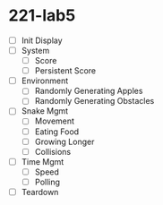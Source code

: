 # 221-lab5

- [ ] Init Display
- [ ] System
  - [ ] Score
  - [ ] Persistent Score 
- [ ] Environment
  - [ ] Randomly Generating Apples
  - [ ] Randomly Generating Obstacles
- [ ] Snake Mgmt
  - [ ] Movement
  - [ ] Eating Food
  - [ ] Growing Longer
  - [ ] Collisions 
- [ ] Time Mgmt
  - [ ] Speed
  - [ ] Polling
- [ ] Teardown
